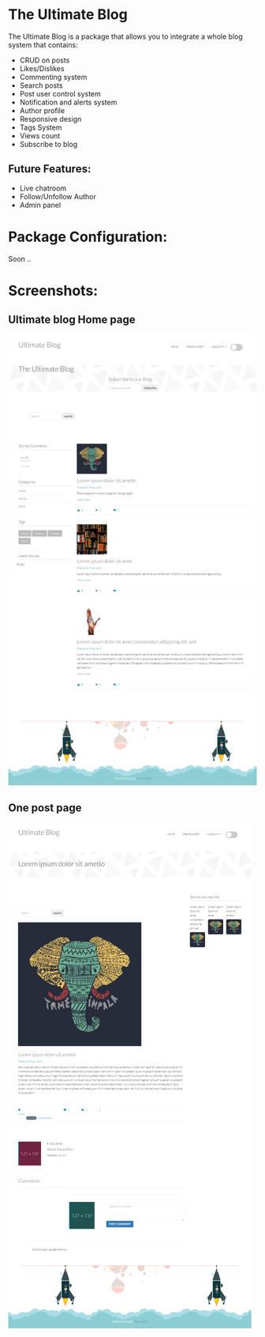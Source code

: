 # The Ultimate Blog

The Ultimate Blog is a package that allows you to integrate a whole blog system that contains:
* CRUD on posts
* Likes/Dislikes
* Commenting system
* Search posts
* Post user control system
* Notification and alerts system
* Author profile
* Responsive design
* Tags System
* Views count
* Subscribe to blog

## Future Features:
* Live chatroom
* Follow/Unfollow Author
* Admin panel 

# Package Configuration: 
Soon ..

# Screenshots:
## Ultimate blog Home page
![Alt text](initial_release_screensthots/demo1.png?raw=true "HomePage")
##  One post page
![Alt text](initial_release_screensthots/demo2.png?raw=true "One Post")
